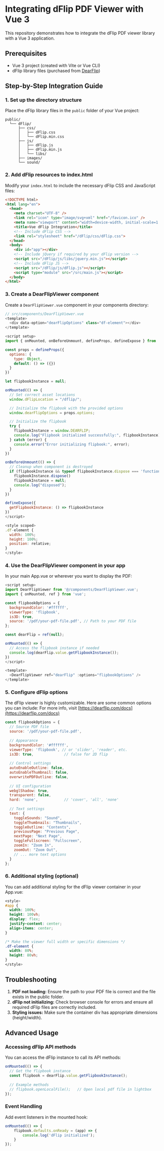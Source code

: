 # Integrating dFlip PDF Viewer with Vue 3

This repository demonstrates how to integrate the dFlip PDF viewer library with a Vue 3 application.

## Prerequisites
- Vue 3 project (created with Vite or Vue CLI)
- dFlip library files (purchased from [DearFlip](https://dearflip.com/))

## Step-by-Step Integration Guide

### 1. Set up the directory structure

Place the dFlip library files in the `public` folder of your Vue project:

```
public/
  └── dFlip/
      ├── css/
      │   ├── dFlip.css
      │   └── dFlip.min.css
      ├── js/
      │   ├── dFlip.js
      │   ├── dFlip.min.js
      │   └── libs/
      ├── images/
      └── sound/
```

### 2. Add dFlip resources to index.html

Modify your `index.html` to include the necessary dFlip CSS and JavaScript files:

```html
<!DOCTYPE html>
<html lang="en">
  <head>
    <meta charset="UTF-8" />
    <link rel="icon" type="image/svg+xml" href="/favicon.ico" />
    <meta name="viewport" content="width=device-width, initial-scale=1.0" />
    <title>Vue dFlip Integration</title>
    <!-- Include dFlip CSS -->
    <link rel="stylesheet" href="/dFlip/css/dFlip.css">
  </head>
  <body>
    <div id="app"></div>
    <!-- Include jQuery if required by your dFlip version -->
    <script src="/dFlip/js/libs/jquery.min.js"></script>
    <!-- Include dFlip JS -->
    <script src="/dFlip/js/dFlip.js"></script>
    <script type="module" src="/src/main.js"></script>
  </body>
</html>
```

### 3. Create a DearFlipViewer component

Create a `DearFlipViewer.vue` component in your components directory:

```javascript
// src/components/DearFlipViewer.vue
<template>
  <div data-option="dearFlipOptions" class="df-element"></div>
</template>

<script setup>
import { onMounted, onBeforeUnmount, defineProps, defineExpose } from 'vue'

const props = defineProps({
  options: {
    type: Object,
    default: () => ({})
  }
})

let flipbookInstance = null;

onMounted(() => {
  // Set correct asset locations
  window.dFlipLocation = "/dflip/";

  // Initialize the flipbook with the provided options
  window.dearFlipOptions = props.options;

  // Initialize the flipbook
  try {
    flipbookInstance = window.DEARFLIP;
    console.log("Flipbook initialized successfully:", flipbookInstance);
  } catch (error) {
    console.error("Error initializing flipbook:", error);
  }
})

onBeforeUnmount(() => {
  // Cleanup when component is destroyed
  if (flipbookInstance && typeof flipbookInstance.dispose === 'function') {
    flipbookInstance.dispose()
    flipbookInstance = null;
    console.log("disposed");
  }
})

defineExpose({
  getFlipbookInstance: () => flipbookInstance
})
</script>

<style scoped>
.df-element {
  width: 100%;
  height: 100%;
  position: relative;
}
</style>
```

### 4. Use the DearFlipViewer component in your app

In your main App.vue or wherever you want to display the PDF:

```javascript
<script setup>
import DearFlipViewer from '@/components/DearFlipViewer.vue';
import { onMounted, ref } from 'vue';

const flipbookOptions = {
  backgroundColor: '#ffffff',
  viewerType: 'flipbook',
  is3D: true,
  source: '/pdf/your-pdf-file.pdf', // Path to your PDF file
};

const dearFlip = ref(null);

onMounted(() => {
  // Access the flipbook instance if needed
  console.log(dearFlip.value.getFlipbookInstance());
})
</script>

<template>
  <DearFlipViewer ref="dearFlip" :options="flipbookOptions" />
</template>
```

### 5. Configure dFlip options

The dFlip viewer is highly customizable. Here are some common options you can include: For more info, visit [https://dearflip.com/docs](https://dearflip.com/docs)

```javascript
const flipbookOptions = {
  // Source PDF file
  source: '/pdf/your-pdf-file.pdf',
  
  // Appearance 
  backgroundColor: '#ffffff',
  viewerType: 'flipbook', // or 'slider', 'reader', etc.
  is3D: true,              // false for 2D flip
  
  // Control settings
  autoEnableOutline: false,
  autoEnableThumbnail: false,
  overwritePDFOutline: false,
  
  // UI configuration
  webglShadow: true,
  transparent: false,
  hard: 'none',            // 'cover', 'all', 'none'
  
  // Text settings
  text: {
    toggleSounds: "Sound",
    toggleThumbnails: "Thumbnails",
    toggleOutline: "Contents",
    previousPage: "Previous Page",
    nextPage: "Next Page",
    toggleFullscreen: "Fullscreen",
    zoomIn: "Zoom In",
    zoomOut: "Zoom Out",
    // ... more text options
  }
};
```

### 6. Additional styling (optional)

You can add additional styling for the dFlip viewer container in your App.vue:

```css
<style>
#app {
  width: 100%;
  height: 100vh;
  display: flex;
  justify-content: center;
  align-items: center;
}

/* Make the viewer full width or specific dimensions */
.df-element {
  width: 80%;
  height: 80vh;
}
</style>
```

## Troubleshooting

1. **PDF not loading:** Ensure the path to your PDF file is correct and the file exists in the public folder.
2. **dFlip not initializing:** Check browser console for errors and ensure all required dFlip files are correctly included.
3. **Styling issues:** Make sure the container div has appropriate dimensions (height/width).

## Advanced Usage

### Accessing dFlip API methods

You can access the dFlip instance to call its API methods:

```javascript
onMounted(() => {
  // Get the flipbook instance
  const flipbook = dearFlip.value.getFlipbookInstance();
  
  // Example methods
  // flipbook.openLocalFile();   // Open local pdf file in lightbox
});
```

### Event Handling

Add event listeners in the mounted hook:

```javascript
onMounted(() => {
    flipbook.defaults.onReady = (app) => {
        console.log('dFlip initialized');
    }
});
```
